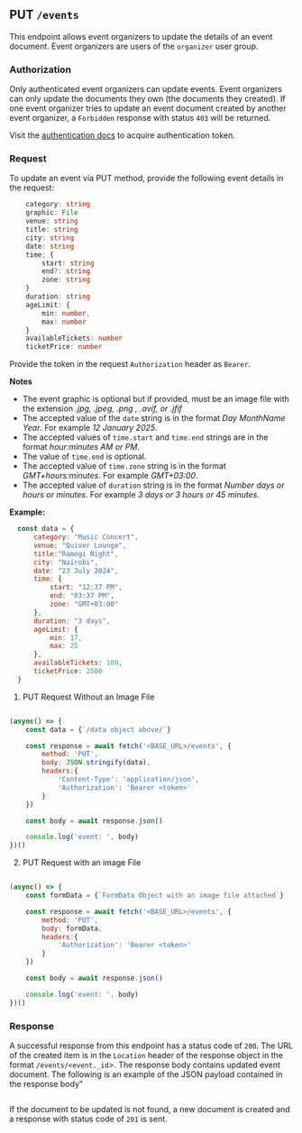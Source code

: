 ## PUT `/events`

This endpoint allows event organizers to update the details of an event document. Event organizers are users of the `organizer` user group.

### Authorization
Only authenticated event organizers can update events. Event organizers can only update the documents they own (the documents they created). If one event organizer tries to update an event document created by another event organizer, a `Forbidden` response with status `403` will be returned. 

Visit the [authentication docs](../authentication/authentication.md) to acquire authentication token.

### Request
To update an event via PUT method, provide the following event details in the request:

```typescript
    category: string
    graphic: File
    venue: string
    title: string
    city: string
    date: string
    time: {
        start: string
        end?: string
        zone: string
    }
    duration: string
    ageLimit: {
        min: number,
        max: number
    }
    availableTickets: number
    ticketPrice: number
```

Provide the token in the request `Authorization` header as `Bearer`.

**Notes**
- The event graphic is optional but if provided, must be an image file with the extension *.jpg, .jpeg, .png , .avif, or .jfif*
- The accepted value of the `date` string is in the format *Day MonthName Year*. For example *12 January 2025*.
- The accepted values of `time.start` and `time.end` strings are in the format *hour:minutes AM or PM*.
- The value of `time.end` is optional.
- The accepted value of `time.zone` string is in the format *GMT+hours:minutes*. For example *GMT+03:00*.
- The accepted value of `duration` string is in the format *Number days or hours or minutes*. For example *3 days or 3 hours or 45 minutes*.


**Example:**

  ```javascript
    const data = {
        category: "Music Concert",
        venue: "Quiver Lounge",
        title:"Ramogi Night",
        city: "Nairobi",
        date: "23 July 2024",
        time: {
            start: "12:37 PM",
            end: "03:37 PM",
            zone: "GMT+03:00"
        },
        duration: "3 days",
        ageLimit: {
            min: 17,
            max: 25
        },
        availableTickets: 100,
        ticketPrice: 2500
    }
```

1. PUT Request Without an Image File

```javascript

(async() => {
    const data = {`/data object above/`}

    const response = await fetch('<BASE_URL>/events', {
        method: 'PUT',
        body: JSON.stringify(data),
        headers:{
            'Content-Type': 'application/json',
            'Authorization': 'Bearer <token>'
        }
    })

    const body = await response.json()

    console.log('event: ', body)
})()
```

2. PUT Request with an image File

```javascript

(async() => {
    const formData = {`FormData Object with an image file attached`}

    const response = await fetch('<BASE_URL>/events', {
        method: 'PUT',
        body: formData,
        headers:{
            'Authorization': 'Bearer <token>'
        }
    })

    const body = await response.json()

    console.log('event: ', body)
})()
```

### Response

A successful response from this endpoint has a status code of `200`. The URL of the created item is in the `Location` header of the response object in the format `/events/<event._id`>. The response body contains updated event document. The following is an example of the JSON payload contained in the response body"

```json

```

If the document to be updated is not found, a new document is created and a response with status code of `201` is sent.
